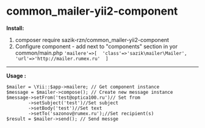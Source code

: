 
# common_mailer-yii2-component

**Install:**

 1.  composer require sazik-rzn/common_mailer-yii2-component 
 2. Configure component - add next to "components" section in yor
    common/main.php
    `'mailere'=>[ 
    'class'=>'sazik\mailer\Mailer',  
    'url'=>'http://mailer.rumex.ru' 
  ]`
        
----------


**Usage :**

    $mailer = \Yii::$app->mailere; // Get component instance
    $message = $mailer->compose(); // Create new message instance
    $message->setFrom('test@optica100.ru')// Set from
            ->setSubject('test')//Set subject
            ->setBody('test')//Set text
            ->setTo('sazonov@rumex.ru');//Set recipient(s)
    $result = $mailer->send(); // Send messge


